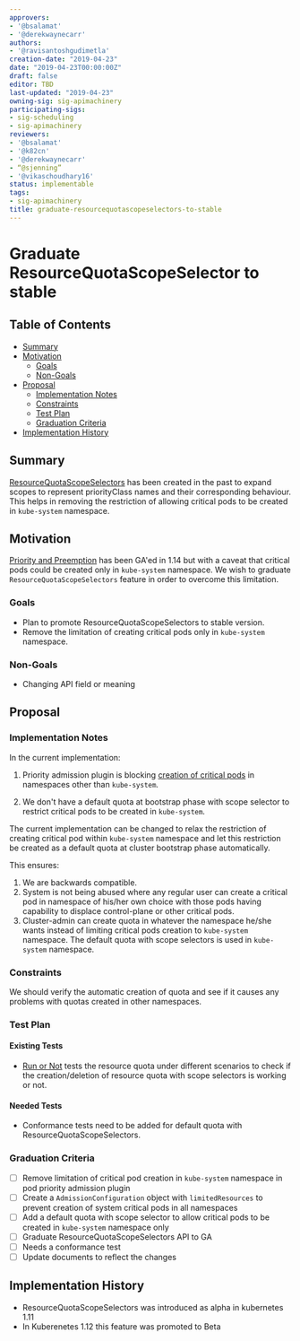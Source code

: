 ```yaml
---
approvers:
- '@bsalamat'
- '@derekwaynecarr'
authors:
- '@ravisantoshgudimetla'
creation-date: "2019-04-23"
date: "2019-04-23T00:00:00Z"
draft: false
editor: TBD
last-updated: "2019-04-23"
owning-sig: sig-apimachinery
participating-sigs:
- sig-scheduling
- sig-apimachinery
reviewers:
- '@bsalamat'
- '@k82cn'
- '@derekwaynecarr'
- “@sjenning”
- '@vikaschoudhary16'
status: implementable
tags:
- sig-apimachinery
title: graduate-resourcequotascopeselectors-to-stable
---
```

# Graduate ResourceQuotaScopeSelector to stable

## Table of Contents

- [Summary](#summary)
- [Motivation](#motivation)
  - [Goals](#goals)
  - [Non-Goals](#non-goals)
- [Proposal](#proposal)
  - [Implementation Notes](#implementation-notes)
  - [Constraints](#constraints)
  - [Test Plan](#test-plan)
  - [Graduation Criteria](#graduation-criteria)
- [Implementation History](#implementation-history)

## Summary

[ResourceQuotaScopeSelectors](https://kubernetes.io/docs/concepts/policy/resource-quotas/#resource-quota-per-priorityclass) has been created in the past to expand scopes to represent priorityClass names and their corresponding behaviour. This helps in removing the restriction of allowing critical pods to be created in `kube-system` namespace.

## Motivation

[Priority and Preemption](https://kubernetes.io/docs/concepts/configuration/pod-priority-preemption/) has been GA'ed in 1.14 but with a caveat that critical pods could be created only in `kube-system` namespace. We wish to graduate `ResourceQuotaScopeSelectors` feature in order to overcome this limitation.

### Goals

* Plan to promote ResourceQuotaScopeSelectors to stable version.
* Remove the limitation of creating critical pods only in `kube-system` namespace.

### Non-Goals

* Changing API field or meaning

## Proposal

### Implementation Notes

In the current implementation: 

1. Priority admission plugin is blocking [creation of critical pods](https://github.com/kubernetes/kubernetes/blob/90fbbee12950f336db2da94dda7beb87846f94e0/plugin/pkg/admission/priority/admission.go#L150) in namespaces other than `kube-system`.

2. We don't have a default quota at bootstrap phase with scope selector to restrict critical pods to be created in `kube-system`.

The current implementation can be changed to relax the restriction of creating critical pod within `kube-system` namespace and let this restriction be created as a default quota at cluster bootstrap phase automatically.

This ensures:

1. We are backwards compatible.
2. System is not being abused where any regular user can create a critical pod in namespace of his/her own choice with those pods having capability to  displace control-plane or other critical pods.
2. Cluster-admin can create quota in whatever the namespace he/she wants instead of limiting critical pods creation to `kube-system` namespace. The default quota with scope selectors is used in `kube-system` namespace.

### Constraints

We should verify the automatic creation of quota and see if it causes any problems with quotas created in other namespaces. 

### Test Plan

#### Existing Tests
- [Run or Not](https://github.com/kubernetes/kubernetes/blob/90fbbee12950f336db2da94dda7beb87846f94e0/test/e2e/apimachinery/resource_quota.go#L799) tests the resource quota under different scenarios to check if the creation/deletion of resource quota with scope selectors is working or not.

#### Needed Tests

- Conformance tests need to be added for default quota with ResourceQuotaScopeSelectors.

### Graduation Criteria

- [ ] Remove limitation of critical pod creation in `kube-system` namespace in pod priority admission plugin
- [ ] Create a `AdmissionConfiguration` object with `limitedResources` to prevent creation of system critical pods in all namespaces
- [ ] Add a default quota with scope selector to allow critical pods to be created in `kube-system` namespace only
- [ ] Graduate ResourceQuotaScopeSelectors API to GA
- [ ] Needs a conformance test
- [ ] Update documents to reflect the changes

## Implementation History

- ResourceQuotaScopeSelectors was introduced as alpha in kubernetes 1.11
- In Kuberenetes 1.12 this feature was promoted to Beta